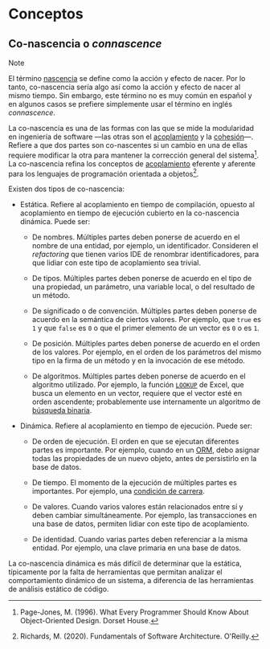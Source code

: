 # Conceptos

## Co-nascencia o *connascence*

> [!NOTE]
> El término [nascencia](https://dle.rae.es/nascencia?m=form) se define como la
> acción y efecto de nacer. Por lo tanto, co-nascencia sería algo así como la
> acción y efecto de nacer al mismo tiempo. Sin embargo, este término no es muy
> común en español y en algunos casos se prefiere simplemente usar el término en
> inglés *connascence*.

La co-nascencia es una de las formas con las que se mide la modularidad en
ingeniería de software —las otras son el [acoplamiento](./4_Acoplamiento.md) y
la [cohesión](./4_Cohesion.md)—. Refiere a que dos partes son co-nascentes si
un cambio en una de ellas requiere modificar la otra para mantener la
corrección general del sistema[^1]. La co-nascencia refina los conceptos de
[acoplamiento](./4_Acoplamiento.md) eferente y aferente para los lenguajes de
programación orientada a objetos[^2].

Existen dos tipos de co-nascencia:

* Estática. Refiere al acoplamiento en tiempo de compilación, opuesto al
  acoplamiento en tiempo de ejecución cubierto en la co-nascencia dinámica.
  Puede ser:

  * De nombres. Múltiples partes deben ponerse de acuerdo en el nombre de una
    entidad, por ejemplo, un identificador. Consideren el *refactoring* que
    tienen varios IDE de renombrar identificadores, para que lidiar con este
    tipo de acoplamiento sea trivial.

  * De tipos. Múltiples partes deben ponerse de acuerdo en el tipo de una
    propiedad, un parámetro, una variable local, o del resultado de un método.

  * De significado o de convención. Múltiples partes deben ponerse de acuerdo en
    la semántica de ciertos valores. Por ejemplo, que `true` es `1` y que `false`
    es `0` o que el primer elemento de un vector es `0` o es `1`.

  * De posición. Múltiples partes deben ponerse de acuerdo en el orden de los
    valores. Por ejemplo, en el orden de los parámetros del mismo tipo en la
    firma de un método y en la invocación de ese método.

  * De algoritmos. Múltiples partes deben ponerse de acuerdo en el algoritmo
    utilizado. Por ejemplo, la función [`LOOKUP`](https://support.microsoft.com/en-us/office/lookup-function-446d94af-663b-451d-8251-369d5e3864cb)
    de Excel, que busca un elemento en un vector, requiere que el vector esté
    en orden ascendente; probablemente use internamente un algoritmo de
    [búsqueda binaria](https://en.wikipedia.org/wiki/Binary_search_algorithm).

* Dinámica. Refiere al acoplamiento en tiempo de ejecución. Puede ser:

  * De orden de ejecución. El orden en que se ejecutan diferentes partes es
    importante. Por ejemplo, cuando en un
    [ORM](https://en.wikipedia.org/wiki/Object–relational_mapping), debo asignar
    todas las propiedades de un nuevo objeto, antes de persistirlo en la base de
    datos.

  * De tiempo. El momento de la ejecución de múltiples partes es importantes.
    Por ejemplo, una [condición de carrera](https://en.wikipedia.org/wiki/Race_condition).

  * De valores. Cuando varios valores están relacionados entre sí y deben
    cambiar simultáneamente. Por ejemplo, las transacciones en una base de
    datos, permiten lidiar con este tipo de acoplamiento.

  * De identidad. Cuando varias partes deben referenciar a la misma entidad. Por
    ejemplo, una clave primaria en una base de datos.

La co-nascencia dinámica es más difícil de determinar que la estática,
típicamente por la falta de herramientas que permitan analizar el comportamiento
dinámico de un sistema, a diferencia de las herramientas de análisis estático de
código.

[^1]: Page-Jones, M. (1996). What Every Programmer Should Know About
    Object-Oriented Design. Dorset House.
[^2]: Richards, M. (2020). Fundamentals of Software Architecture. O'Reilly.
